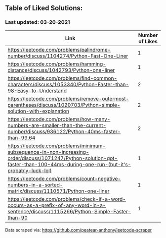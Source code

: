 ## Table of Liked Solutions:

### Last updated: 03-20-2021

| Link                                                                                                                                                                           | Number of Likes |
|--------------------------------------------------------------------------------------------------------------------------------------------------------------------------------|-----------------|
| https://leetcode.com/problems/palindrome-number/discuss/1104274/Python-Fast-One-Liner                                                                                          | 1               |
| https://leetcode.com/problems/hamming-distance/discuss/1042793/Python-one-liner                                                                                                | 1               |
| https://leetcode.com/problems/find-common-characters/discuss/1053340/Python-Faster-than-98-Easy-to-Understand                                                                  | 2               |
| https://leetcode.com/problems/remove-outermost-parentheses/discuss/1020703/Python-simple-solution-with-explanation                                                             | 2               |
| https://leetcode.com/problems/how-many-numbers-are-smaller-than-the-current-number/discuss/936122/Python-40ms-faster-than-99.64                                                | 2               |
| https://leetcode.com/problems/minimum-subsequence-in-non-increasing-order/discuss/1071247/Python-solution-got-faster-than-100-44ms-during-one-run-(but-it's-probably-luck-lol) | 1               |
|https://leetcode.com/problems/count-negative-numbers-in-a-sorted-matrix/discuss/1110571/Python-one-liner                                                                        | 1               |
|https://leetcode.com/problems/check-if-a-word-occurs-as-a-prefix-of-any-word-in-a-sentence/discuss/1115266/Python-Simple-Faster-than-90                                         | 1               |



Data scraped via: https://github.com/peatear-anthony/leetcode-scraper
